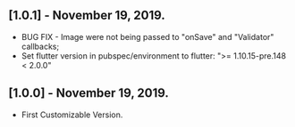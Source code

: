 
## [1.0.1] - November 19, 2019.

* BUG FIX - Image were not being passed to "onSave" and "Validator" callbacks;
* Set flutter version in pubspec/environment to flutter: ">= 1.10.15-pre.148 < 2.0.0"

## [1.0.0] - November 19, 2019.

* First Customizable Version.
